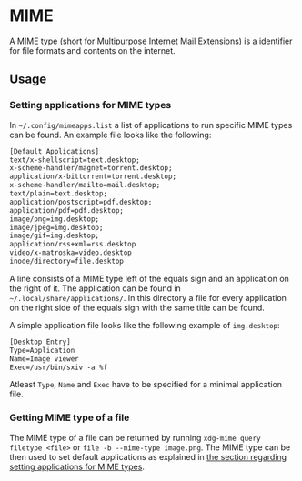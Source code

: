 # MIME

A MIME type (short for Multipurpose Internet Mail Extensions) is a identifier
for file formats and contents on the internet.

## Usage

### Setting applications for MIME types

In `~/.config/mimeapps.list` a list of applications to run specific MIME
types can be found.
An example file looks like the following:

```txt
[Default Applications]
text/x-shellscript=text.desktop;
x-scheme-handler/magnet=torrent.desktop;
application/x-bittorrent=torrent.desktop;
x-scheme-handler/mailto=mail.desktop;
text/plain=text.desktop;
application/postscript=pdf.desktop;
application/pdf=pdf.desktop;
image/png=img.desktop;
image/jpeg=img.desktop;
image/gif=img.desktop;
application/rss+xml=rss.desktop
video/x-matroska=video.desktop
inode/directory=file.desktop
```

A line consists of a MIME type left of the equals sign and an application on
the right of it.
The application can be found in `~/.local/share/applications/`.
In this directory a file for every application on the right side of the equals
sign with the same title can be found.

A simple application file looks like the following example of `img.desktop`:

```txt
[Desktop Entry]
Type=Application
Name=Image viewer
Exec=/usr/bin/sxiv -a %f
```

Atleast `Type`, `Name` and `Exec` have to be specified for a minimal
application file.

### Getting MIME type of a file

The MIME type of a file can be returned by running
`xdg-mime query filetype <file>` or `file -b --mime-type image.png`.
The MIME type can be then used to set default applications as explained in
[the section regarding setting applications for MIME types](#setting-applications-for-mime-types).
